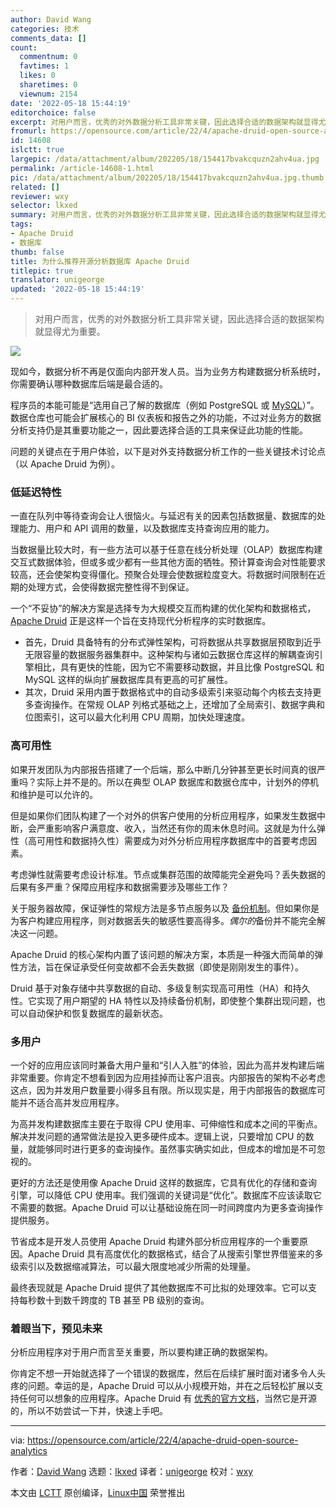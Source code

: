 ```yaml
---
author: David Wang
categories: 技术
comments_data: []
count:
  commentnum: 0
  favtimes: 1
  likes: 0
  sharetimes: 0
  viewnum: 2154
date: '2022-05-18 15:44:19'
editorchoice: false
excerpt: 对用户而言，优秀的对外数据分析工具非常关键，因此选择合适的数据架构就显得尤为重要。
fromurl: https://opensource.com/article/22/4/apache-druid-open-source-analytics
id: 14608
islctt: true
largepic: /data/attachment/album/202205/18/154417bvakcquzn2ahv4ua.jpg
permalink: /article-14608-1.html
pic: /data/attachment/album/202205/18/154417bvakcquzn2ahv4ua.jpg.thumb.jpg
related: []
reviewer: wxy
selector: lkxed
summary: 对用户而言，优秀的对外数据分析工具非常关键，因此选择合适的数据架构就显得尤为重要。
tags:
- Apache Druid
- 数据库
thumb: false
title: 为什么推荐开源分析数据库 Apache Druid
titlepic: true
translator: unigeorge
updated: '2022-05-18 15:44:19'
---
```



> 
> 对用户而言，优秀的对外数据分析工具非常关键，因此选择合适的数据架构就显得尤为重要。
> 
> 
> 


![](/data/attachment/album/202205/18/154417bvakcquzn2ahv4ua.jpg)


现如今，数据分析不再是仅面向内部开发人员。当为业务方构建数据分析系统时，你需要确认哪种数据库后端是最合适的。


程序员的本能可能是“选用自己了解的数据库（例如 PostgreSQL 或 [MySQL](https://opensource.com/downloads/mariadb-mysql-cheat-sheet)）”。数据仓库也可能会扩展核心的 BI 仪表板和报告之外的功能，不过对业务方的数据分析支持仍是其重要功能之一，因此要选择合适的工具来保证此功能的性能。


问题的关键点在于用户体验，以下是对外支持数据分析工作的一些关键技术讨论点（以 Apache Druid 为例）。


### 低延迟特性


一直在队列中等待查询会让人很恼火。与延迟有关的因素包括数据量、数据库的处理能力、用户和 API 调用的数量，以及数据库支持查询应用的能力。


当数据量比较大时，有一些方法可以基于任意在线分析处理（OLAP）数据库构建交互式数据体验，但或多或少都有一些其他方面的牺牲。预计算查询会对性能要求较高，还会使架构变得僵化。预聚合处理会使数据粒度变大。将数据时间限制在近期的处理方式，会使得数据完整性得不到保证。


一个“不妥协”的解决方案是选择专为大规模交互而构建的优化架构和数据格式，[Apache Druid](https://druid.apache.org/) 正是这样一个旨在支持现代分析程序的实时数据库。


* 首先，Druid 具备特有的分布式弹性架构，可将数据从共享数据层预取到近乎无限容量的数据服务器集群中。这种架构与诸如云数据仓库这样的解耦查询引擎相比，具有更快的性能，因为它不需要移动数据，并且比像 PostgreSQL 和 MySQL 这样的纵向扩展数据库具有更高的可扩展性。
* 其次，Druid 采用内置于数据格式中的自动多级索引来驱动每个内核去支持更多查询操作。在常规 OLAP 列格式基础之上，还增加了全局索引、数据字典和位图索引，这可以最大化利用 CPU 周期，加快处理速度。


### 高可用性


如果开发团队为内部报告搭建了一个后端，那么中断几分钟甚至更长时间真的很严重吗？实际上并不是的。所以在典型 OLAP 数据库和数据仓库中，计划外的停机和维护是可以允许的。


但是如果你们团队构建了一个对外的供客户使用的分析应用程序，如果发生数据中断，会严重影响客户满意度、收入，当然还有你的周末休息时间。这就是为什么弹性（高可用性和数据持久性）需要成为对外分析应用程序数据库中的首要考虑因素。


考虑弹性就需要考虑设计标准。节点或集群范围的故障能完全避免吗？丢失数据的后果有多严重？保障应用程序和数据需要涉及哪些工作？


关于服务器故障，保证弹性的常规方法是多节点服务以及 [备份机制](https://opensource.com/article/19/3/backup-solutions)。但如果你是为客户构建应用程序，则对数据丢失的敏感性要高得多。*偶尔的*备份并不能完全解决这一问题。


Apache Druid 的核心架构内置了该问题的解决方案，本质是一种强大而简单的弹性方法，旨在保证承受任何变故都不会丢失数据（即使是刚刚发生的事件）。


Druid 基于对象存储中共享数据的自动、多级复制实现高可用性（HA）和持久性。它实现了用户期望的 HA 特性以及持续备份机制，即使整个集群出现问题，也可以自动保护和恢复数据库的最新状态。


### 多用户


一个好的应用应该同时兼备大用户量和“引人入胜”的体验，因此为高并发构建后端非常重要。你肯定不想看到因为应用挂掉而让客户沮丧。内部报告的架构不必考虑这点，因为并发用户数量要小得多且有限。所以现实是，用于内部报告的数据库可能并不适合高并发应用程序。


为高并发构建数据库主要在于取得 CPU 使用率、可伸缩性和成本之间的平衡点。解决并发问题的通常做法是投入更多硬件成本。逻辑上说，只要增加 CPU 的数量，就能够同时进行更多的查询操作。虽然事实确实如此，但成本的增加是不可忽视的。


更好的方法还是使用像 Apache Druid 这样的数据库，它具有优化的存储和查询引擎，可以降低 CPU 使用率。我们强调的关键词是“优化”。数据库不应该读取它不需要的数据。Apache Druid 可以让基础设施在同一时间跨度内为更多查询操作提供服务。


节省成本是开发人员使用 Apache Druid 构建外部分析应用程序的一个重要原因。Apache Druid 具有高度优化的数据格式，结合了从搜索引擎世界借鉴来的多级索引以及数据缩减算法，可以最大限度地减少所需的处理量。


最终表现就是 Apache Druid 提供了其他数据库不可比拟的处理效率。它可以支持每秒数十到数千跨度的 TB 甚至 PB 级别的查询。


### 着眼当下，预见未来


分析应用程序对于用户而言至关重要，所以要构建正确的数据架构。


你肯定不想一开始就选择了一个错误的数据库，然后在后续扩展时面对诸多令人头疼的问题。幸运的是，Apache Druid 可以从小规模开始，并在之后轻松扩展以支持任何可以想象的应用程序。Apache Druid 有 [优秀的官方文档](https://druid.apache.org/docs/latest/design/)，当然它是开源的，所以不妨尝试一下并，快速上手吧。




---


via: <https://opensource.com/article/22/4/apache-druid-open-source-analytics>


作者：[David Wang](https://opensource.com/users/davidwang) 选题：[lkxed](https://github.com/lkxed) 译者：[unigeorge](https://github.com/unigeorge) 校对：[wxy](https://github.com/wxy)


本文由 [LCTT](https://github.com/LCTT/TranslateProject) 原创编译，[Linux中国](https://linux.cn/) 荣誉推出